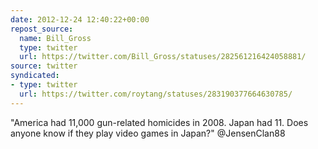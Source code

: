 ```yaml
---
date: 2012-12-24 12:40:22+00:00
repost_source:
  name: Bill_Gross
  type: twitter
  url: https://twitter.com/Bill_Gross/statuses/282561216424058881/
source: twitter
syndicated:
- type: twitter
  url: https://twitter.com/roytang/statuses/283190377664630785/
---
```


"America had 11,000 gun-related homicides in 2008. Japan had 11. Does anyone know if they play video games in Japan?" @JensenClan88